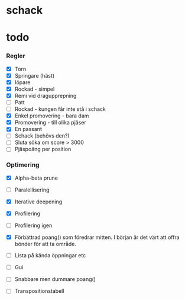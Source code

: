 # schack

# todo
### Regler
- [x] Torn
- [x] Springare (häst)
- [x] löpare
- [x] Rockad - simpel
- [x] Remi vid dragupprepning  
- [ ] Patt
- [ ] Rockad - kungen får inte stå i schack
- [x] Enkel promovering - bara dam
- [x] Promovering - till olika pjäser  
- [x] En passant
- [ ] Schack (behövs den?)
- [ ] Sluta söka om score > 3000
- [ ] Pjäspoäng per position

### Optimering
- [x] Alpha-beta prune
- [ ] Paralellisering
- [x] Iterative deepening
- [x] Profilering
- [ ] Profilering igen
- [x] Förbättrad poang() som föredrar mitten. I början är det värt att offra bönder för att ta område.
- [ ] Lista på kända öppningar etc
- [ ] Gui
- [ ] Snabbare men dummare poang()
- [ ] Transpositionstabell


